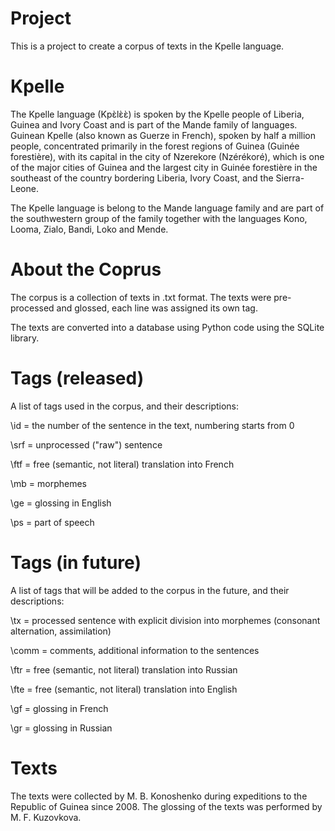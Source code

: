 # Project

This is a project to create a corpus of texts in the Kpelle language.

# Kpelle 

The Kpelle language (Kpɛ̀lɛ̀ɛ̀) is spoken by the Kpelle people of Liberia, Guinea and Ivory Coast and is part of the Mande family of languages. Guinean Kpelle (also known as Guerze in French), spoken by half a million people, concentrated primarily in the forest regions of Guinea (Guinée forestière), with its capital in the city of Nzerekore (Nzérékoré), which is one of the major cities of Guinea and the largest city in Guinée forestière in the southeast of the country bordering Liberia, Ivory Coast, and the Sierra-Leone. 

The Kpelle language is belong to the Mande language family and are part of the southwestern group of the family together with the languages Kono, Looma, Zialo, Bandi, Loko and Mende.

# About the Coprus

The corpus is a collection of texts in .txt format.
The texts were pre-processed and glossed, each line was assigned its own tag.

The texts are converted into a database using Python code using the SQLite library.

# Tags (released)

A list of tags used in the corpus, and their descriptions:

\id = the number of the sentence in the text, numbering starts from 0

\srf = unprocessed ("raw") sentence

\ftf = free (semantic, not literal) translation into French

\mb = morphemes

\ge = glossing in English

\ps = part of speech

# Tags (in future)

A list of tags that will be added to the corpus in the future, and their descriptions:

\tx = processed sentence with explicit division into morphemes (consonant alternation, assimilation)

\comm = comments, additional information to the sentences

\ftr = free (semantic, not literal) translation into Russian

\fte = free (semantic, not literal) translation into English

\gf = glossing in French

\gr = glossing in Russian

# Texts

The texts were collected by M. B. Konoshenko during expeditions to the Republic of Guinea since 2008. The glossing of the texts was performed by M. F. Kuzovkova.

